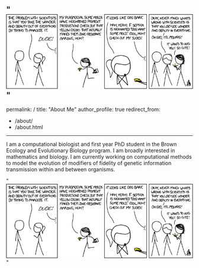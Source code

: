"<img src='/images/beauty.png'>"
---
permalink: /
title: "About Me"
author_profile: true
redirect_from: 
  - /about/
  - /about.html
---

I am a computational biologist and first year PhD student in the Brown Ecology and Evolutionary Biology program. I am broadly interested in mathematics and biology. I am currently working on computational methods to model the evolution of modifiers of fidelity of genetic information transmission within and between organisms.

"<img src='/images/beauty.png'>"


